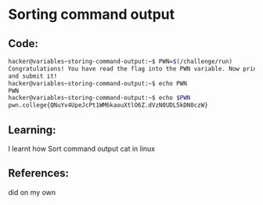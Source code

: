 # Sorting command output
## Code:
```bash
hacker@variables~storing-command-output:~$ PWN=$(/challenge/run)
Congratulations! You have read the flag into the PWN variable. Now print it out 
and submit it!
hacker@variables~storing-command-output:~$ echo PWN
PWN
hacker@variables~storing-command-output:~$ echo $PWN
pwn.college{QNuYv4UpeJcPt1WM6kaouXtlO6Z.dVzN0UDL5kDN0czW}
```
## Learning:
 I learnt how Sort command output cat in linux
## References:
 did on my own
